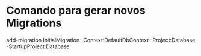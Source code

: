 ﻿
# Comando para gerar novos Migrations
add-migration InitialMigration -Context:DefaultDbContext -Project:Database -StartupProject:Database
